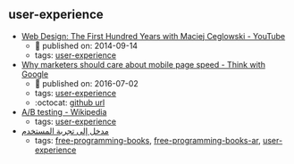 user-experience 
---
* [Web Design: The First Hundred Years with Maciej Ceglowski - YouTube](https://www.youtube.com/watch?v=nwhZ3KEqUlw)
    * :calendar: published on: 2014-09-14
    * tags: [user-experience](../tags/user-experience.md)
* [Why marketers should care about mobile page speed - Think with Google](https://www.thinkwithgoogle.com/marketing-resources/experience-design/mobile-page-speed-load-time/)
    * :calendar: published on: 2016-07-02
    * tags: [user-experience](../tags/user-experience.md)
    * :octocat: [github url](https://github.com/WPO-Foundation/beacon-ml)
* [A/B testing - Wikipedia](https://en.wikipedia.org/wiki/A/B_testing)
    * tags: [user-experience](../tags/user-experience.md)
* [مدخل إلى تجربة المستخدم ](https://sourceforge.net/projects/omlx/files/open%20books/1.0/Intro-to-UX-Arabic-v1.0.pdf/download)
    * tags: [free-programming-books](../tags/free-programming-books.md), [free-programming-books-ar](../tags/free-programming-books-ar.md), [user-experience](../tags/user-experience.md)
